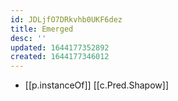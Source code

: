 ```yaml
---
id: JDLjfO7DRkvhb0UKF6dez
title: Emerged
desc: ''
updated: 1644177352892
created: 1644177346012
---
```


- [[p.instanceOf]] [[c.Pred.Shapow]]
